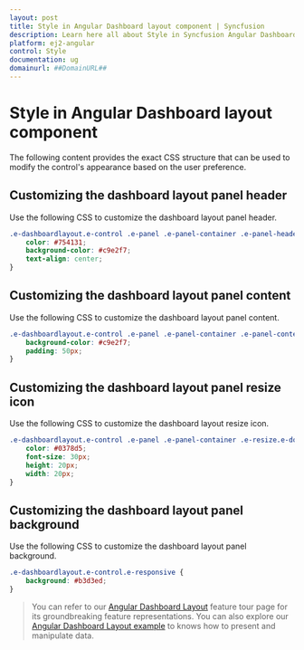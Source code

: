 ```yaml
---
layout: post
title: Style in Angular Dashboard layout component | Syncfusion
description: Learn here all about Style in Syncfusion Angular Dashboard layout component of Syncfusion Essential JS 2 and more.
platform: ej2-angular
control: Style 
documentation: ug
domainurl: ##DomainURL##
---
```


# Style in Angular Dashboard layout component

The following content provides the exact CSS structure that can be used to modify the control's appearance based on the user preference.

## Customizing the dashboard layout panel header

Use the following CSS to customize the dashboard layout panel header.

```css
.e-dashboardlayout.e-control .e-panel .e-panel-container .e-panel-header {
    color: #754131;
    background-color: #c9e2f7;
    text-align: center;
}
```

## Customizing the dashboard layout panel content

Use the following CSS to customize the dashboard layout panel content.

```css
.e-dashboardlayout.e-control .e-panel .e-panel-container .e-panel-content {
    background-color: #c9e2f7;
    padding: 50px;
}
```

## Customizing the dashboard layout panel resize icon

Use the following CSS to customize the dashboard layout resize icon.

```css
.e-dashboardlayout.e-control .e-panel .e-panel-container .e-resize.e-double{
    color: #0378d5;
    font-size: 30px;
    height: 20px;
    width: 20px;
}
```

## Customizing the dashboard layout panel background

Use the following CSS to customize the dashboard layout panel background.

```css
.e-dashboardlayout.e-control.e-responsive {
    background: #b3d3ed;
}
```

> You can refer to our [Angular Dashboard Layout](https://www.syncfusion.com/angular-ui-components/angular-dashboard-layout) feature tour page for its groundbreaking feature representations. You can also explore our [Angular Dashboard Layout example](https://ej2.syncfusion.com/angular/demos/#/material/dashboard-layout/default) to knows how to present and manipulate data.